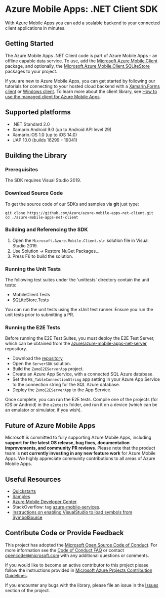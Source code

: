 # Azure Mobile Apps: .NET Client SDK

With Azure Mobile Apps you can add a scalable backend to your connected client applications in minutes.

## Getting Started

The Azure Mobile Apps .NET Client code is part of Azure Mobile Apps - an offline capable data service.  To use, add the [Microsoft.Azure.Mobile.Client](https://www.nuget.org/packages/Microsoft.Azure.Mobile.Client/) package, and optionally, the [Microsoft.Azure.Mobile.Client.SQLiteStore](https://www.nuget.org/packages/Microsoft.Azure.Mobile.Client.SQLiteStore) packages to your project.

If you are new to Azure Mobile Apps, you can get started by following our tutorials for connecting to your hosted cloud backend with a [Xamarin.Forms client](https://azure.microsoft.com/en-us/documentation/articles/app-service-mobile-xamarin-forms-get-started/) or [Windows client](https://azure.microsoft.com/en-us/documentation/articles/app-service-mobile-windows-store-dotnet-get-started/).  To learn more about the client library, see [How to use the managed client for Azure Mobile Apps](https://azure.microsoft.com/en-us/documentation/articles/app-service-mobile-dotnet-how-to-use-client-library/).

## Supported platforms

* .NET Standard 2.0
* Xamarin.Android 9.0 (up to Android API level 29)
* Xamarin.iOS 1.0 (up to iOS 14.0)
* UAP 10.0 (builds 16299 - 19041)

## Building the Library

### Prerequisites

The SDK requires Visual Studio 2019.

### Download Source Code

To get the source code of our SDKs and samples via **git** just type:

    git clone https://github.com/Azure/azure-mobile-apps-net-client.git
    cd ./azure-mobile-apps-net-client


### Building and Referencing the SDK

1. Open the `Microsoft.Azure.Mobile.Client.sln` solution file in Visual Studio 2019.
2. Use Solution -> Restore NuGet Packages...
3. Press F6 to build the solution.

### Running the Unit Tests

The following test suites under the 'unittests' directory contain the unit tests:

* MobileClient.Tests
* SQLiteStore.Tests

You can run the unit tests using the xUnit test runner.  Ensure you run the unit tests prior to submitting a PR.

### Running the E2E Tests

Before running the E2E Test Suites, you must deploy the E2E Test Server, which can be obtained from the [azure/azure-mobile-apps-net-server](https://github.com/azure/azure-mobile-apps-net-server) repository.

* Download the [repository](https://github.com/azure/azure-mobile-apps-net-server)
* Open the `ServerSDK` solution.
* Build the `ZumoE2EServerApp` project.
* Create an Azure App Service, with a connected SQL Azure database.
* Set the `MS_TableConnectionString` app setting in your Azure App Service to the connection string for the SQL Azure database.
* Deploy the `ZumoE2EServerApp` to the App Service.

Once complete, you can run the E2E tests.  Compile one of the projects (for iOS or Android) in the `e2etests` folder, and run it on a device (which can be an emulator or simulator, if you wish).

## Future of Azure Mobile Apps

Microsoft is committed to fully supporting Azure Mobile Apps, including **support for the latest OS release, bug fixes, documentation improvements, and community PR reviews**. Please note that the product team is **not currently investing in any new feature work** for Azure Mobile Apps. We highly appreciate community contributions to all areas of Azure Mobile Apps.

## Useful Resources

* [Quickstarts](https://github.com/Azure/azure-mobile-apps-quickstarts)
* [Samples](https://azure.microsoft.com/en-us/documentation/samples/?service=app-service&term=mobile)
* [Azure Mobile Developer Center](http://azure.microsoft.com/en-us/develop/mobile).
* StackOverflow: tag [azure-mobile-services](http://stackoverflow.com/questions/tagged/azure-mobile-services).
* [Instructions on enabling VisualStudio to load symbols from SymbolSource](http://www.symbolsource.org/Public/Wiki/Using)

## Contribute Code or Provide Feedback

This project has adopted the [Microsoft Open Source Code of Conduct](https://opensource.microsoft.com/codeofconduct/). For more information see the [Code of Conduct FAQ](https://opensource.microsoft.com/codeofconduct/faq/) or contact [opencode@microsoft.com](mailto:opencode@microsoft.com) with any additional questions or comments.

If you would like to become an active contributor to this project please follow the instructions provided in [Microsoft Azure Projects Contribution Guidelines](http://azure.github.com/guidelines.html).

If you encounter any bugs with the library, please file an issue in the [Issues](https://github.com/Azure/azure-mobile-apps-net-client/issues) section of the project.
